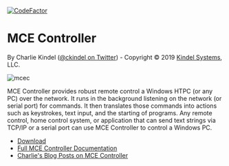 [![CodeFactor](https://www.codefactor.io/repository/github/tig/mcec/badge)](https://www.codefactor.io/repository/github/tig/mcec)

# MCE Controller

By Charlie Kindel ([@ckindel on Twitter](http://www.twitter.com/ckindel)) - Copyright © 2019 [Kindel Systems](http://www.kindel.com), LLC.

![mcec](https://tig.github.io/mcec/mainwindow.png "MCE Controller")

MCE Controller provides robust remote control a Windows HTPC (or any PC) over the network. It runs in the background listening on the network (or serial port) for commands. It then translates those commands into actions such as keystrokes, text input, and the starting of programs. Any remote control, home control system, or application that can send text strings via TCP/IP or a serial port can use MCE Controller to control a Windows PC.

* [Download](https://tig.github.io/mcec/)
* [Full MCE Controller Documentation](https://tig.github.io/mcec/documentation.html)
* [Charlie's Blog Posts on MCE Controller](http://ceklog.kindel.com/category/passions/homeautomation/mce-controller/)
